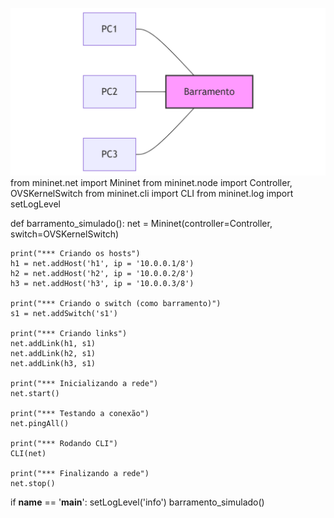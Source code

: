 ![Barramento](barramento.png)
from mininet.net import Mininet
from mininet.node import Controller, OVSKernelSwitch
from mininet.cli import CLI
from mininet.log import setLogLevel

def barramento_simulado():
    net = Mininet(controller=Controller, switch=OVSKernelSwitch)

    print("*** Criando os hosts")
    h1 = net.addHost('h1', ip = '10.0.0.1/8')
    h2 = net.addHost('h2', ip = '10.0.0.2/8')
    h3 = net.addHost('h3', ip = '10.0.0.3/8')

    print("*** Criando o switch (como barramento)")
    s1 = net.addSwitch('s1')

    print("*** Criando links")
    net.addLink(h1, s1)
    net.addLink(h2, s1)
    net.addLink(h3, s1)

    print("*** Inicializando a rede")
    net.start()

    print("*** Testando a conexão")
    net.pingAll()

    print("*** Rodando CLI")
    CLI(net)

    print("*** Finalizando a rede")
    net.stop()

if __name__ == '__main__':
    setLogLevel('info')
    barramento_simulado()


